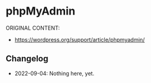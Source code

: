 # phpMyAdmin

ORIGINAL CONTENT:
* https://wordpress.org/support/article/phpmyadmin/

## Changelog

- 2022-09-04: Nothing here, yet.

